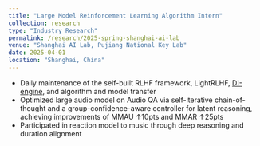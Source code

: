 ```yaml
---
title: "Large Model Reinforcement Learning Algorithm Intern"
collection: research
type: "Industry Research"
permalink: /research/2025-spring-shanghai-ai-lab
venue: "Shanghai AI Lab, Pujiang National Key Lab"
date: 2025-04-01
location: "Shanghai, China"
---
```


- Daily maintenance of the self-built RLHF framework, LightRLHF, [DI-engine](https://github.com/opendilab/DI-engine), and algorithm and model transfer
- Optimized large audio model on Audio QA via self-iterative chain-of-thought and a group-confidence-aware controller for latent reasoning, achieving improvements of MMAU ↑10pts and MMAR ↑25pts
- Participated in reaction model to music through deep reasoning and duration alignment
